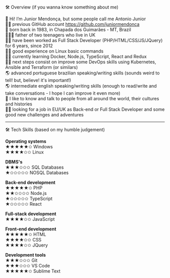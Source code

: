 🛠 Overview (if you wanna know something about me)

👋 Hi! I’m Junior Mendonça, but some people call me Antonio Junior  
👨‍💻 previous GitHub account https://github.com/juniormendonca  
👶 born back in 1983, in Chapada dos Guimarães - MT, Brazil  
👨‍👧‍👦 father of two teenagers who live in UK  
👨‍💻 have been worked as Full Stack Developer (PHP/HTML/CSS/JS/JQuery) for 6 years, since 2012  
👨‍💻 good experience on Linux basic commands  
👨‍🎓 currently learning Docker, Node.js, TypeScript, React and Redux  
👨‍🎓 next steps consist on improve some DevOps skills using Kubernetes, Ansible and Terraform (or similars)  
🌎 advanced portuguese brazilian speaking/writing skills (sounds weird to tell! but, believe! it's important!)  
🌎 intermediate english speaking/writing skills (enough to read/write and take conversations - I hope I can improve it even more)  
💬 I like to know and talk to people from all around the world, their cultures and histories  
👨‍💻 looking for a job in EU/UK as Back-end or Full Stack Developer and some good new challenges and adventures  

---

🛠 Tech Skills (based on my humble judgement)

**Operating systems**  
★★★★★✩ Windows  
★★★★✩✩ Linux  
  
**DBMS's**  
★★★✩✩✩ SQL Databases  
★✩✩✩✩✩ NOSQL Databases  
  
**Back-end development**  
★★★★★✩ PHP  
★★✩✩✩✩ Node.js  
★✩✩✩✩✩ TypeScript  
★✩✩✩✩✩ React  
  
**Full-stack development**  
★★★★✩✩ JavaScript  
  
**Front-end development**  
★★★★★✩ HTML  
★★★★✩✩ CSS  
★★★★✩✩ JQuery   
  
**Development tools**  
★★★✩✩✩ Git  
★★★✩✩✩ VS Code  
★★★★★✩ Sublime Text  
